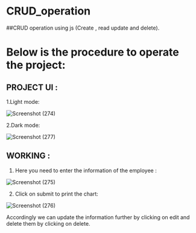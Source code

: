 # CRUD_operation
##CRUD operation using js (Create , read update and delete).

# Below is the procedure to operate the project:

## PROJECT UI :
1.Light mode:


![Screenshot (274)](https://user-images.githubusercontent.com/76945004/135900171-e36e229b-36e3-45f4-888b-f5830b1f19c5.png)


2.Dark mode:

![Screenshot (277)](https://user-images.githubusercontent.com/76945004/135900501-4682073e-b9ba-45e3-8682-5c1e57ef700b.png)

## WORKING :

1. Here you need to enter the information of the employee :

![Screenshot (275)](https://user-images.githubusercontent.com/76945004/135900581-0a443fa9-ad1c-4a3d-9283-b6a4a8818d32.png)


2. Click on submit to print the chart:

![Screenshot (276)](https://user-images.githubusercontent.com/76945004/135900863-052739be-9276-4a67-b01f-4ff59d1b4f7e.png)

Accordingly we can update the information further by clicking on edit and delete them by clicking on delete.

